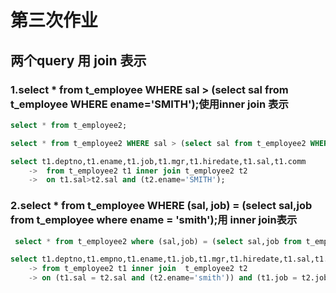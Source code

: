 # 第三次作业
## 两个query 用 join 表示
### 1.select * from t_employee WHERE sal > (select sal from t_employee WHERE ename='SMITH');使用inner join 表示

```sql
select * from t_employee2;
```

```sql
select * from t_employee2 WHERE sal > (select sal from t_employee2 WHERE ename='SMITH');
```

```sql
select t1.deptno,t1.ename,t1.job,t1.mgr,t1.hiredate,t1.sal,t1.comm
    ->  from t_employee2 t1 inner join t_employee2 t2
    ->  on t1.sal>t2.sal and (t2.ename='SMITH');
 ```
 
### 2.select * from t_employee WHERE (sal, job) = (select sal,job from t_employee where ename = 'smith');用 inner join表示

```sql
 select * from t_employee2 where (sal,job) = (select sal,job from t_employee2 where ename = 'SMITH');
```

```sql
select t1.deptno,t1.empno,t1.ename,t1.job,t1.mgr,t1.hiredate,t1.sal,t1.comm
    -> from t_employee2 t1 inner join  t_employee2 t2
    -> on (t1.sal = t2.sal and (t2.ename='smith')) and (t1.job = t2.job and (t2.ename='smith'));
``` 

